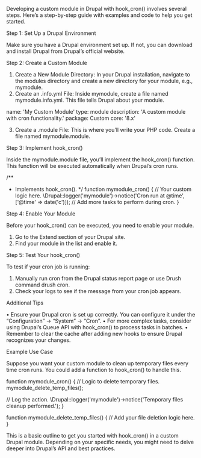 Developing a custom module in Drupal with hook_cron() involves several steps. Here’s a step-by-step guide with examples and code to help you get started.

Step 1: Set Up a Drupal Environment

Make sure you have a Drupal environment set up. If not, you can download and install Drupal from Drupal’s official website.

Step 2: Create a Custom Module

 1. Create a New Module Directory: In your Drupal installation, navigate to the modules directory and create a new directory for your module, e.g., mymodule.
 2. Create an .info.yml File: Inside mymodule, create a file named mymodule.info.yml. This file tells Drupal about your module.

name: 'My Custom Module'
type: module
description: 'A custom module with cron functionality.'
package: Custom
core: '8.x'


 3. Create a .module File: This is where you’ll write your PHP code. Create a file named mymodule.module.

Step 3: Implement hook_cron()

Inside the mymodule.module file, you’ll implement the hook_cron() function. This function will be executed automatically when Drupal’s cron runs.

/**
 * Implements hook_cron().
 */
function mymodule_cron() {
 // Your custom logic here.
 \Drupal::logger('mymodule')->notice('Cron run at @time', ['@time' => date('c')]);
 // Add more tasks to perform during cron.
}

Step 4: Enable Your Module

Before your hook_cron() can be executed, you need to enable your module.

 1. Go to the Extend section of your Drupal site.
 2. Find your module in the list and enable it.

Step 5: Test Your hook_cron()

To test if your cron job is running:

 1. Manually run cron from the Drupal status report page or use Drush command drush cron.
 2. Check your logs to see if the message from your cron job appears.

Additional Tips

 • Ensure your Drupal cron is set up correctly. You can configure it under the “Configuration” -> “System” -> “Cron”.
 • For more complex tasks, consider using Drupal’s Queue API with hook_cron() to process tasks in batches.
 • Remember to clear the cache after adding new hooks to ensure Drupal recognizes your changes.

Example Use Case

Suppose you want your custom module to clean up temporary files every time cron runs. You could add a function to hook_cron() to handle this.

function mymodule_cron() {
 // Logic to delete temporary files.
 mymodule_delete_temp_files();

 // Log the action.
 \Drupal::logger('mymodule')->notice('Temporary files cleanup performed.');
}

function mymodule_delete_temp_files() {
 // Add your file deletion logic here.
}

This is a basic outline to get you started with hook_cron() in a custom Drupal module. Depending on your specific needs, you might need to delve deeper into Drupal’s API and best practices.
